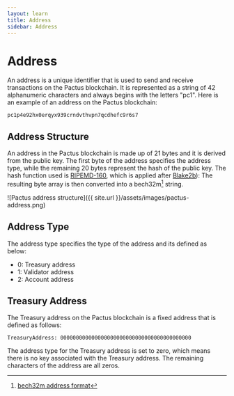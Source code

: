 ```yaml
---
layout: learn
title: Address
sidebar: Address
---
```


# Address

An address is a unique identifier that is used to send and receive transactions on the Pactus blockchain.
It is represented as a string of 42 alphanumeric characters and always begins with the letters "pc1".
Here is an example of an address on the Pactus blockchain:

```text
pc1p4e92hx0erqyx939crndvthvpn7qcdhefc9r6s7
```

## Address Structure

An address in the Pactus blockchain is made up of 21 bytes and it is derived from the public key.
The first byte of the address specifies the address type,
while the remaining 20 bytes represent the hash of the public key.
The hash function used is [RIPEMD-160](https://en.wikipedia.org/wiki/RIPEMD#RIPEMD-160_hashes),
which is applied after [Blake2b](https://docs.pactus.org/docs/concepts/blockchain/cryptography/#hashing-algorithm)):
The resulting byte array is then converted into a bech32m[^first] string.

![Pactus address structure]({{ site.url }}/assets/images/pactus-address.png)

## Address Type

The address type specifies the type of the address and its defined as below:

- 0: Treasury address
- 1: Validator address
- 2: Account address

## Treasury Address

The Treasury address on the Pactus blockchain is a fixed address that is defined as follows:

```text
TreasuryAddress: 000000000000000000000000000000000000000000
```

The address type for the Treasury address is set to zero, which
means there is no key associated with the Treasury address.
The remaining characters of the address are all zeros.

[^first]: [bech32m address format](https://github.com/bitcoin/bips/blob/master/bip-0350.mediawiki)
